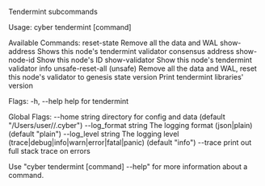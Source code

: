 Tendermint subcommands

Usage:
  cyber tendermint [command]

Available Commands:
  reset-state      Remove all the data and WAL
  show-address     Shows this node's tendermint validator consensus address
  show-node-id     Show this node's ID
  show-validator   Show this node's tendermint validator info
  unsafe-reset-all (unsafe) Remove all the data and WAL, reset this node's validator to genesis state
  version          Print tendermint libraries' version

Flags:
  -h, --help   help for tendermint

Global Flags:
      --home string         directory for config and data (default "/Users/user//.cyber")
      --log_format string   The logging format (json|plain) (default "plain")
      --log_level string    The logging level (trace|debug|info|warn|error|fatal|panic) (default "info")
      --trace               print out full stack trace on errors

Use "cyber tendermint [command] --help" for more information about a command.
